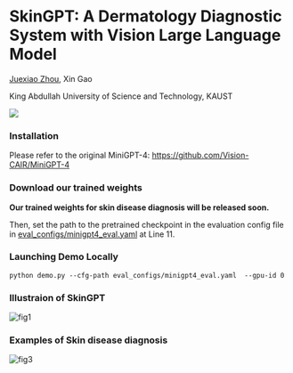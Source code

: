 # SkinGPT: A Dermatology Diagnostic System with Vision Large Language Model

[Juexiao Zhou](https://www.joshuachou.ink/), Xin Gao

King Abdullah University of Science and Technology, KAUST

<a href='SkinGPT_v1.pdf'><img src='https://img.shields.io/badge/Paper-PDF-red'></a>



### Installation

Please refer to the original MiniGPT-4: https://github.com/Vision-CAIR/MiniGPT-4



### Download our trained weights

**Our trained weights for skin disease diagnosis will be released soon.**

Then, set the path to the pretrained checkpoint in the evaluation config file in [eval_configs/minigpt4_eval.yaml](https://github.com/Vision-CAIR/MiniGPT-4/blob/main/eval_configs/minigpt4_eval.yaml#L10) at Line 11.



### Launching Demo Locally

```
python demo.py --cfg-path eval_configs/minigpt4_eval.yaml  --gpu-id 0
```



### Illustraion of SkinGPT

![fig1](https://cdn.jsdelivr.net/gh/JoshuaChou2018/oss@main/uPic/fig1.C3gk9r.png)

### Examples of Skin disease diagnosis

![fig3](https://cdn.jsdelivr.net/gh/JoshuaChou2018/oss@main/uPic/fig3.PRlcFl.png)

